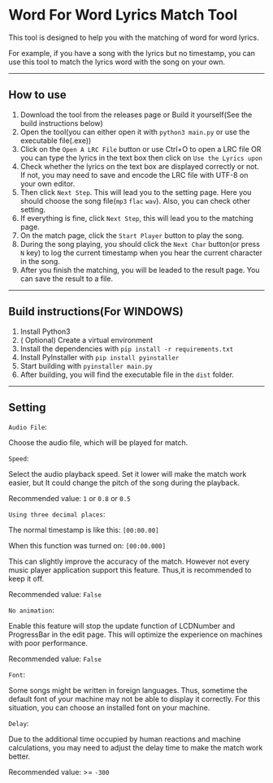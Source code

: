 # Word For Word Lyrics Match Tool
This tool is designed to help you with the matching of word for word lyrics.

For example, if you have a song with the lyrics but no timestamp, 
you can use this tool to match the lyrics word with the song on your own.

---
## How to use
1. Download the tool from the releases page or Build it yourself(See the build instructions below)
2. Open the tool(you can either open it with `python3 main.py` or use the executable file(.exe))
3. Click on the `Open A LRC File` button or use Ctrl+O to open a LRC file OR you can type the lyrics in the text box then click on `Use the Lyrics upon`
4. Check whether the lyrics on the text box are displayed correctly or not. If not, you may need to save and encode the LRC file with UTF-8 on your own editor.
5. Then click `Next Step`. This will lead you to the setting page. Here you should choose the song file(`mp3` `flac` `wav`). Also, you can check other setting.
6. If everything is fine, click `Next Step`, this will lead you to the matching page.
7. On the match page, click the `Start Player` button to play the song.
8. During the song playing, you should click the `Next Char` button(or press `N` key) to log the current timestamp when you hear the current character in the song.
9. After you finish the matching, you will be leaded to the result page. You can save the result to a file.

---
## Build instructions(For WINDOWS)
1. Install Python3
2. ( Optional) Create a virtual environment
3. Install the dependencies with `pip install -r requirements.txt`
4. Install PyInstaller with `pip install pyinstaller`
5. Start building with `pyinstaller main.py`
6. After building, you will find the executable file in the `dist` folder.

---

## Setting
`Audio File`: 

Choose the audio file, which will be played for match.


`Speed`: 

Select the audio playback speed. Set it lower will make the match work easier, 
but It could change the pitch of the song during the playback.

Recommended value: `1` or `0.8` or `0.5`


`Using three decimal places`:

The normal timestamp is like this: `[00:00.00]`

When this function was turned on: `[00:00.000]`

This can slightly improve the accuracy of the match. 
However not every music player application support this feature.
Thus,it is recommended to keep it off.

Recommended value: `False`


`No animation`:

Enable this feature will stop the update function of LCDNumber and ProgressBar in the edit page.
This will optimize the experience on machines with poor performance.

Recommended value: `False`

`Font`:

Some songs might be written in foreign languages.
Thus, sometime the default font of your machine may not be able to display it correctly.
For this situation, you can choose an installed font on your machine.


`Delay`:

Due to the additional time occupied by human reactions and machine calculations,
you may need to adjust the delay time to make the match work better.

Recommended value: >= `-300`